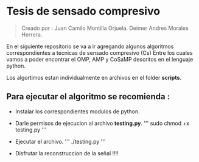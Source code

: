 
# Tesis de sensado compresivo 

> Creado por :
> Juan Camilo Montilla Orjuela.
> Deimer Andres Morales Herrera.

En el siguiente repositorio se va a ir agregando algunos algoritmos correspondientes a tecnicas de sensado compresivo (Cs) 
Entre los cuales vamos a poder encontrar el OMP, AMP y CoSaMP descritos en el lenguaje python.

Los algortimos estan individualmente en archivos en el folder **scripts**.

## Para ejecutar el algoritmo se recomienda :

* Instalar los correspondientes modulos de python.

* Darle permisos de ejecucion al archivo **testing.py**.
'''
sudo chmod +x  testing.py
'''
* Ejecutar el archivo.
'''
./testing.py
'''
* Disfrutar la reconstruccion de la señal !!!!

